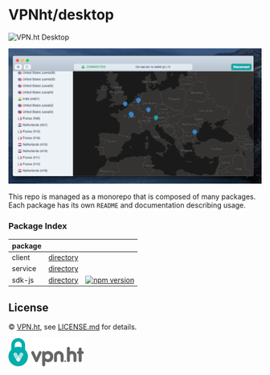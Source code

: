 # VPNht/desktop

![VPN.ht Desktop](https://github.com/vpnht/desktop/workflows/VPN.ht%20Desktop/badge.svg)

![VPN.ht Desktop 1.0.1 on macOS Catalina](images/darwin.jpg)

This repo is managed as a monorepo that is composed of many packages.
Each package has its own `README` and documentation describing usage.

### Package Index

| package |     |     |
| ------- | --- | --- |
| client       | [directory](packages/client)  |
| service      | [directory](packages/service) |
| sdk-js       | [directory](packages/sdk-js)  | [![npm version](https://badge.fury.io/js/%40vpnht%2Fsdk.svg)](https://badge.fury.io/js/%40vpnht%2Fsdk) |

## License

&copy; [VPN.ht](https://vpn.ht/), see [LICENSE.md](LICENSE.md) for details.

<a href="https://vpn.ht/"><img src="images/logo.png" alt="VPN.ht" /></a>